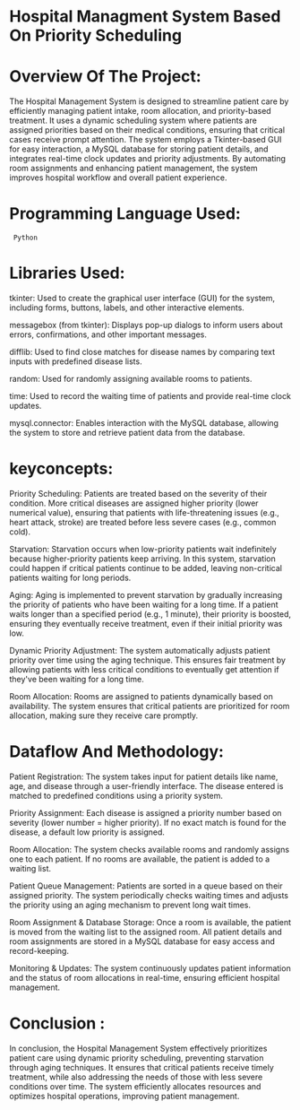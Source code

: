 # Hospital Managment System Based On Priority Scheduling

# Overview Of The Project:
 The Hospital Management System is designed to streamline patient care by efficiently managing patient intake, room allocation, and priority-based treatment. It uses a dynamic scheduling system where patients are assigned priorities based on their medical conditions, ensuring that critical cases receive prompt attention. The system employs a Tkinter-based GUI for easy interaction, a MySQL database for storing patient details, and integrates real-time clock updates and priority adjustments. By automating room assignments and enhancing patient management, the system improves hospital workflow and overall patient experience.
 # Programming Language Used:
     Python
     
 # Libraries Used:
  
   tkinter: Used to create the graphical user interface (GUI) for the system, including forms, buttons, labels, and other interactive elements.
  
   messagebox (from tkinter): Displays pop-up dialogs to inform users about errors, confirmations, and other important messages.
  
   difflib: Used to find close matches for disease names by comparing text inputs with predefined disease lists.
 
  random: Used for randomly assigning available rooms to patients.
  
  time: Used to record the waiting time of patients and provide real-time clock updates.
  
  mysql.connector: Enables interaction with the MySQL database, allowing the system to store and retrieve patient data from the database.

 # keyconcepts:
 Priority Scheduling:
Patients are treated based on the severity of their condition. More critical diseases are assigned higher priority (lower numerical value), ensuring that patients with life-threatening issues (e.g., heart attack, stroke) are treated before less severe cases (e.g., common cold).

Starvation:
Starvation occurs when low-priority patients wait indefinitely because higher-priority patients keep arriving. In this system, starvation could happen if critical patients continue to be added, leaving non-critical patients waiting for long periods.

Aging:
Aging is implemented to prevent starvation by gradually increasing the priority of patients who have been waiting for a long time. If a patient waits longer than a specified period (e.g., 1 minute), their priority is boosted, ensuring they eventually receive treatment, even if their initial priority was low.

Dynamic Priority Adjustment:
The system automatically adjusts patient priority over time using the aging technique. This ensures fair treatment by allowing patients with less critical conditions to eventually get attention if they've been waiting for a long time.

Room Allocation:
Rooms are assigned to patients dynamically based on availability. The system ensures that critical patients are prioritized for room allocation, making sure they receive care promptly.
# Dataflow And Methodology:
Patient Registration:
The system takes input for patient details like name, age, and disease through a user-friendly interface.
The disease entered is matched to predefined conditions using a priority system.

Priority Assignment:
Each disease is assigned a priority number based on severity (lower number = higher priority).
If no exact match is found for the disease, a default low priority is assigned.

Room Allocation:
The system checks available rooms and randomly assigns one to each patient.
If no rooms are available, the patient is added to a waiting list.

Patient Queue Management:
Patients are sorted in a queue based on their assigned priority.
The system periodically checks waiting times and adjusts the priority using an aging mechanism to prevent long wait times.

Room Assignment & Database Storage:
Once a room is available, the patient is moved from the waiting list to the assigned room.
All patient details and room assignments are stored in a MySQL database for easy access and record-keeping.

Monitoring & Updates:
The system continuously updates patient information and the status of room allocations in real-time, ensuring efficient hospital management.

# Conclusion :
In conclusion, the Hospital Management System effectively prioritizes patient care using dynamic priority scheduling, preventing starvation through aging techniques. It ensures that critical patients receive timely treatment, while also addressing the needs of those with less severe conditions over time. The system efficiently allocates resources and optimizes hospital operations, improving patient management.
